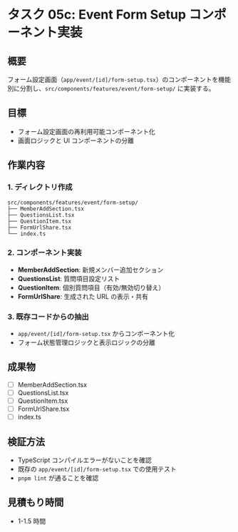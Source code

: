 # タスク 05c: Event Form Setup コンポーネント実装

## 概要

フォーム設定画面（`app/event/[id]/form-setup.tsx`）のコンポーネントを機能別に分割し、`src/components/features/event/form-setup/` に実装する。

## 目標

- フォーム設定画面の再利用可能コンポーネント化
- 画面ロジックと UI コンポーネントの分離

## 作業内容

### 1. ディレクトリ作成

```
src/components/features/event/form-setup/
├── MemberAddSection.tsx
├── QuestionsList.tsx
├── QuestionItem.tsx
├── FormUrlShare.tsx
└── index.ts
```

### 2. コンポーネント実装

- **MemberAddSection**: 新規メンバー追加セクション
- **QuestionsList**: 質問項目設定リスト
- **QuestionItem**: 個別質問項目（有効/無効切り替え）
- **FormUrlShare**: 生成された URL の表示・共有

### 3. 既存コードからの抽出

- `app/event/[id]/form-setup.tsx` からコンポーネント化
- フォーム状態管理ロジックと表示ロジックの分離

## 成果物

- [ ] MemberAddSection.tsx
- [ ] QuestionsList.tsx
- [ ] QuestionItem.tsx
- [ ] FormUrlShare.tsx
- [ ] index.ts

## 検証方法

- TypeScript コンパイルエラーがないことを確認
- 既存の `app/event/[id]/form-setup.tsx` での使用テスト
- `pnpm lint` が通ることを確認

## 見積もり時間

- 1-1.5 時間
